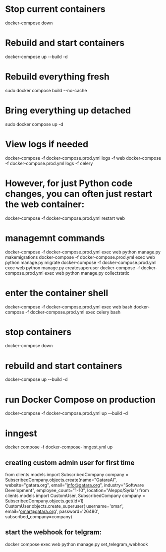 # Stop current containers
docker-compose down

# Rebuild and start containers
docker-compose up --build -d

# Rebuild everything fresh
sudo docker compose build --no-cache

# Bring everything up detached
sudo docker compose up -d

# View logs if needed
docker-compose -f docker-compose.prod.yml logs -f web
docker-compose -f docker-compose.prod.yml logs -f celery
# However, for just Python code changes, you can often just restart the web container:
docker-compose -f docker-compose.prod.yml  restart web

# managemnt commands
docker-compose -f docker-compose.prod.yml exec web python manage.py makemigrations
docker-compose -f docker-compose.prod.yml exec web python manage.py migrate
docker-compose -f docker-compose.prod.yml exec web python manage.py createsuperuser
docker-compose -f docker-compose.prod.yml exec web python manage.py collectstatic

# enter the container shell
docker-compose -f docker-compose.prod.yml exec web bash
docker-compose -f docker-compose.prod.yml exec celery bash


# stop containers
docker-compose down

# rebuild and start containers
docker-compose up --build -d

# run Docker Compose on production
docker-compose -f docker-compose.prod.yml up --build -d

# inngest
docker compose -f docker-compose-inngest.yml up


## creating custom admin user for first time 
from clients.models import SubscribedCompany
company = SubscribedCompany.objects.create(name="GataraAI", website="gatara.org", email="info@gatara.org", industry="Software Development", employee_count="1-10", location="Aleppo/Syria")
from clients.models import CustomUser, SubscribedCompany
company = SubscribedCompany.objects.get(id=1)
CustomUser.objects.create_superuser(    username='omar',    email='omar@gatara.org',    password='26480',    subscribed_company=company)

## start the webhook for telgram:
docker compose exec web python manage.py set_telegram_webhook